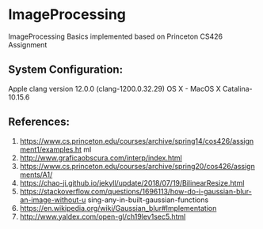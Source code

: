 # ImageProcessing
ImageProcessing Basics implemented based on Princeton CS426 Assignment

## System Configuration:
Apple clang version 12.0.0 (clang-1200.0.32.29) OS X - MacOS X Catalina- 10.15.6
## References:
1. https://www.cs.princeton.edu/courses/archive/spring14/cos426/assignment1/examples.ht ml
2. http://www.graficaobscura.com/interp/index.html
3. https://www.cs.princeton.edu/courses/archive/spring20/cos426/assignments/A1/
4. https://chao-ji.github.io/jekyll/update/2018/07/19/BilinearResize.html
5. https://stackoverflow.com/questions/1696113/how-do-i-gaussian-blur-an-image-without-u
sing-any-in-built-gaussian-functions
6. https://en.wikipedia.org/wiki/Gaussian_blur#Implementation
7. http://www.yaldex.com/open-gl/ch19lev1sec5.html
